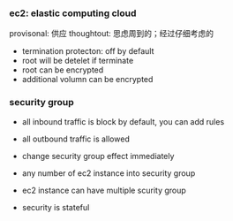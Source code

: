 ### ec2: elastic computing cloud

provisonal: 供应
thoughtout: 思虑周到的；经过仔细考虑的


- termination protecton: off by default
- root will be detelet if terminate
- root can be encrypted 
- additional volumn can be encrypted


### security group
- all inbound traffic is block by default, you can add rules
- all outbound traffic is allowed
- change security group effect immediately
- any number of ec2 instance into security group
- ec2 instance can have multiple scurity group

- security is stateful
